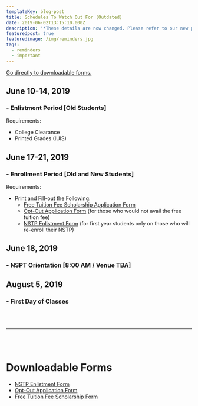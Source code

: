 ```yaml
---
templateKey: blog-post
title: Schedules To Watch Out For (Outdated)
date: 2019-06-02T13:15:10.000Z
description: '*These details are now changed. Please refer to our new post.'
featuredpost: true
featuredimage: /img/reminders.jpg
tags:
  - reminders
  - important
---
```

<a href="#forms">Go directly to downloadable forms.</a>

## June 10-14, 2019

### \- Enlistment Period \[Old Students]

Requirements:

* College Clearance
* Printed Grades (IUIS)

## June 17-21, 2019

### \- Enrollment Period \[Old and New Students]

Requirements:

* Print and Fill-out the Following:
  * [Free Tuition Fee Scholarship Application Form](https://github.com/wvsu-cict-code/cict-online/raw/master/src/downloads/ra_10931_revised_oct_2018_application_form.pdf)
  * [Opt-Out Application Form](https://github.com/wvsu-cict-code/cict-online/raw/master/src/downloads/opt_out_form_revised_2018.pdf) (for those who would not avail the free tuition fee)
  * [NSTP Enlistment Form](https://github.com/wvsu-cict-code/cict-online/raw/master/src/downloads/nstp_component_enlistment_form.pdf) (for first year students only on those who will re-enroll their NSTP)

## June 18, 2019

### \- NSPT Orientation \[8:00 AM / Venue TBA]

## August 5, 2019

### \- First Day of Classes

<br />
<br />
<hr />
<br />
<br />

# Downloadable Forms

<div id="forms"></div>

* [NSTP Enlistment Form](https://github.com/wvsu-cict-code/cict-online/raw/master/src/downloads/nstp_component_enlistment_form.pdf)
* [Opt-Out Application Form](https://github.com/wvsu-cict-code/cict-online/raw/master/src/downloads/opt_out_form_revised_2018.pdf)
* [Free Tuition Fee Scholarship Form](https://github.com/wvsu-cict-code/cict-online/raw/master/src/downloads/ra_10931_revised_oct_2018_application_form.pdf)

